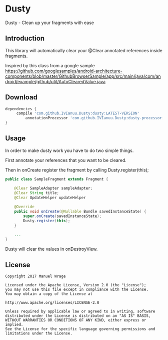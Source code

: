 # Dusty
Dusty - Clean up your fragments with ease

## Introduction
This library will automatically clear your @Clear annotated references inside fragments.

Inspired by this class from a google sample https://github.com/googlesamples/android-architecture-components/blob/master/GithubBrowserSample/app/src/main/java/com/android/example/github/util/AutoClearedValue.java

## Download
```groovy
dependencies {
	 compile 'com.github.IVIanuu.Dusty:dusty:LATEST-VERSION'
         annotationProcessor 'com.github.IVIanuu.Dusty:dusty-processor:LATEST-VERSION'
}
```
## Usage

In order to make dusty work you have to do two simple things.

First annotate your references that you want to be cleared.

Then in onCreate register the fragment by calling Dusty.register(this);

```java
public class SampleFragment extends Fragment {

    @Clear SampleAdapter sampleAdapter;
    @Clear String title;
    @Clear UpdateHelper updateHelper
    
    @Override
    public void onCreate(@Nullable Bundle savedInstanceState) {
        super.onCreate(savedInstanceState);
        Dusty.register(this);
    }
    
    ...
}
```

Dusty will clear the values in onDestroyView.


## License

```
Copyright 2017 Manuel Wrage

Licensed under the Apache License, Version 2.0 (the "License");
you may not use this file except in compliance with the License.
You may obtain a copy of the License at
 
http://www.apache.org/licenses/LICENSE-2.0

Unless required by applicable law or agreed to in writing, software
distributed under the License is distributed on an "AS IS" BASIS,
WITHOUT WARRANTIES OR CONDITIONS OF ANY KIND, either express or implied.
See the License for the specific language governing permissions and
limitations under the License.
```
